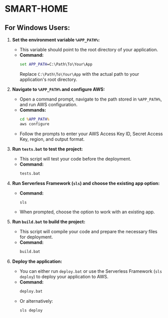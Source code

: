 # SMART-HOME

## For Windows Users:

1. **Set the environment variable `%APP_PATH%`:**
   - This variable should point to the root directory of your application.
   - **Command:**
     ```cmd
     set APP_PATH=C:\Path\To\Your\App
     ```
     Replace `C:\Path\To\Your\App` with the actual path to your application's root directory.

2. **Navigate to `%APP_PATH%` and configure AWS:**
   - Open a command prompt, navigate to the path stored in `%APP_PATH%`, and run AWS configuration.
   - **Commands:**
     ```cmd
     cd %APP_PATH%
     aws configure
     ```
   - Follow the prompts to enter your AWS Access Key ID, Secret Access Key, region, and output format.

3. **Run `tests.bat` to test the project:**
    - This script will test your code before the deployment.
    - **Command:**
      ```cmd
      tests.bat
      ```

4. **Run Serverless Framework (`sls`) and choose the existing app option:**
   - **Command:**
     ```cmd
     sls
     ```
   - When prompted, choose the option to work with an existing app.

5. **Run `build.bat` to build the project:**
   - This script will compile your code and prepare the necessary files for deployment.
   - **Command:**
     ```cmd
     build.bat
     ```

6. **Deploy the application:**
   - You can either run `deploy.bat` or use the Serverless Framework (`sls deploy`) to deploy your application to AWS.
   - **Command:**
     ```cmd
     deploy.bat
     ```
   - Or alternatively:
     ```cmd
     sls deploy
     ```
